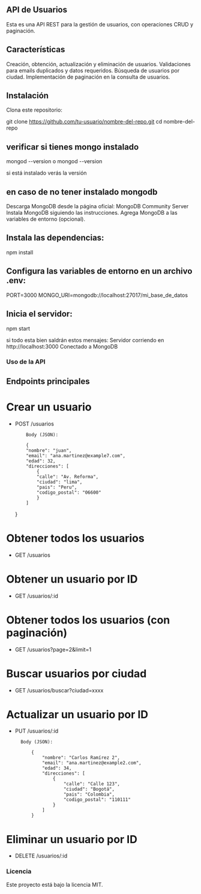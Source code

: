 ## API de Usuarios

Esta es una API REST para la gestión de usuarios, con operaciones CRUD y paginación.

## Características

Creación, obtención, actualización y eliminación de usuarios.
Validaciones para emails duplicados y datos requeridos.
Búsqueda de usuarios por ciudad.
Implementación de paginación en la consulta de usuarios.

## Instalación

Clona este repositorio:

git clone https://github.com/tu-usuario/nombre-del-repo.git
cd nombre-del-repo

## verificar si tienes mongo instalado
mongod --version
o mongod --version

si está instalado verás la versión

## en caso de no tener instalado mongodb

Descarga MongoDB desde la página oficial: MongoDB Community Server
Instala MongoDB siguiendo las instrucciones.
Agrega MongoDB a las variables de entorno (opcional).

## Instala las dependencias:

npm install

## Configura las variables de entorno en un archivo .env:

PORT=3000
MONGO_URI=mongodb://localhost:27017/mi_base_de_datos

## Inicia el servidor:

npm start

si todo esta bien saldrán estos mensajes:
 Servidor corriendo en http://localhost:3000
 Conectado a MongoDB


### Uso de la API

## Endpoints principales

# Crear un usuario

- POST /usuarios

          Body (JSON):

          {
          "nombre": "juan",
          "email": "ana.martinez@example7.com",
          "edad": 32,
          "direcciones": [
              {
              "calle": "Av. Reforma",
              "ciudad": "lima",
              "pais": "Peru",
              "codigo_postal": "06600"
              }
          ]

  }

# Obtener todos los usuarios

- GET /usuarios

# Obtener un usuario por ID

- GET /usuarios/:id

# Obtener todos los usuarios (con paginación)

- GET /usuarios?page=2&limit=1

# Buscar usuarios por ciudad

- GET /usuarios/buscar?ciudad=xxxx

# Actualizar un usuario por ID

- PUT /usuarios/:id

        Body (JSON):

            {
                "nombre": "Carlos Ramírez 2",
                "email": "ana.martinez@example2.com",
                "edad": 34,
                "direcciones": [
                    {
                        "calle": "Calle 123",
                        "ciudad": "Bogotá",
                        "pais": "Colombia",
                        "codigo_postal": "110111"
                    }
                ]
            }

# Eliminar un usuario por ID

- DELETE /usuarios/:id

### Licencia

Este proyecto está bajo la licencia MIT.
